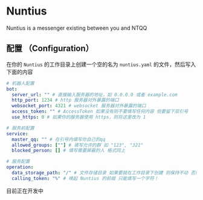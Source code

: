 # Nuntius
Nuntius is a messenger existing between you and NTQQ

## 配置 （Configuration）

在你的 `Nuntius` 的工作目录上创建一个空的名为 `nuntius.yaml` 的文件，然后写入下面的内容

```yaml
# 机器人配置
bot:
  server_url: "" # 直接输入服务器的地址，如 0.0.0.0 或者 example.com
  http_port: 1234 # http 服务器对外暴露的端口
  websocket_port: 4321 # websocket 服务器对外暴露的端口
  access_token: "" # AccessToken 如果没有则不要填写任何内容 但要留下双引号
  use_https: 0 # 如果你的服务器使用 https，则将这里改为 1

# 服务前配置
service:
  master_qq: "" # 在引号内填写你自己的qq
  allowed_groups: [""] # 填写允许的群 如 "123", "321"
  blocked_person: [] # 填写需要屏蔽的人 格式同上

# 服务配置
operation:
  data_storage_path: "/" # 文件存储目录 如果要就在工作目录下创建 则保持不动 否则填写你需要的绝对路径
  calling_token: "%" # 唤起 Nuntius 的前缀 只能填写一个字符！
```

目前正在开发中
